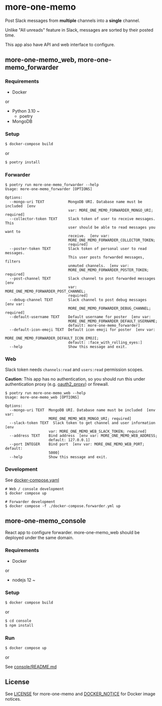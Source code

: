 # more-one-memo

Post Slack messages from **multiple** channels into a **single** channel.

Unlike "All unreads" feature in Slack, messages are sorted by their posted time.

This app also have API and web interface to configure.

## more-one-memo\_web, more-one-memo\_forwarder

### Requirements

- Docker

or

- Python 3.10 ~
  - poetry
- MongoDB

### Setup

```bash
$ docker-compose build
```

or

```bash
$ poetry install
```

### Forwarder

```
$ poetry run more-one-memo_forwarder --help
Usage: more-one-memo_forwarder [OPTIONS]

Options:
  --mongo-uri TEXT           MongoDB URI. Database name must be included  [env
                             var: MORE_ONE_MEMO_FORWARDER_MONGO_URI; required]
  --collector-token TEXT     Slack token of user to receive messages. This
                             user should be able to read messages you want to
                             receive.  [env var:
                             MORE_ONE_MEMO_FORWARDER_COLLECTOR_TOKEN;
                             required]
  --poster-token TEXT        Slack token of personal user to read messages.
                             This user posts forwarded messages, filters
                             unmuted channels.  [env var:
                             MORE_ONE_MEMO_FORWARDER_POSTER_TOKEN; required]
  --post-channel TEXT        Slack channel to post forwarded messages  [env
                             var: MORE_ONE_MEMO_FORWARDER_POST_CHANNEL;
                             required]
  --debug-channel TEXT       Slack channel to post debug messages  [env var:
                             MORE_ONE_MEMO_FORWARDER_DEBUG_CHANNEL; required]
  --default-username TEXT    Default username for poster  [env var:
                             MORE_ONE_MEMO_FORWARDER_DEFAULT_USERNAME;
                             default: more-one-memo_forwarder]
  --default-icon-emoji TEXT  Default icon emoji for poster  [env var:
                             MORE_ONE_MEMO_FORWARDER_DEFAULT_ICON_EMOJI;
                             default: :face_with_rolling_eyes:]
  --help                     Show this message and exit.
```

### Web

Slack token needs `channels:read` and `users:read` permission scopes.

**Caution**: This app has no authentication, so you should run this under authentication proxy (e.g. [oauth2_proxy](https://github.com/pusher/oauth2_proxy)) or firewall.

```
$ poetry run more-one-memo_web --help
Usage: more-one-memo_web [OPTIONS]

Options:
  --mongo-uri TEXT  MongoDB URI. Database name must be included  [env var:
                    MORE_ONE_MEMO_WEB_MONGO_URI; required]
  --slack-token TEXT  Slack token to get channel and user information  [env
                    var: MORE_ONE_MEMO_WEB_SLACK_TOKEN; required]
  --address TEXT    Bind address  [env var: MORE_ONE_MEMO_WEB_ADDRESS;
                    default: 127.0.0.1]
  --port INTEGER    Bind port  [env var: MORE_ONE_MEMO_WEB_PORT; default:
                    5000]
  --help            Show this message and exit.
```

### Development

See [docker-compose.yaml](./docker-compose.yaml)

```console
# Web / console development
$ docker compose up
```

```console
# Forwarder development
$ docker compose -f ./docker-compose.forwarder.yml up
```

## more-one-memo\_console

React app to configure forwarder. more-one-memo_web should be deployed under the same domain.

### Requirements

- Docker

or

- nodejs 12 ~

### Setup

```bash
$ docker compose build
```

or

```bash
$ cd console
$ npm install
```

### Run

```bash
$ docker compose up
```

or

See [console/README.md](./console/README.md)

## License

See [LICENSE](./LICENSE) for more-one-memo and [DOCKER_NOTICE](https://github.com/nonylene/more-one-memo/blob/main/DOCKER_NOTICE) for Docker image notices.
